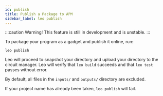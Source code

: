 ```yaml
---
id: publish
title: Publish a Package to APM
sidebar_label: leo publish
---
```


:::caution
Warning! This feature is still in development and is unstable.
:::

To package your program as a gadget and publish it online, run:
```
leo publish
```
Leo will proceed to snapshot your directory and upload your directory to the circuit manager. 
Leo will verify that `leo build` succeeds and that `leo test` passes without error.

By default, all files in the `inputs/` and `outputs/` directory are excluded.

If your project name has already been taken, `leo publish` will fail.

